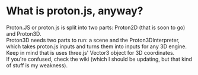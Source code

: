 # What is proton.js, anyway?
Proton.JS or proton.js is split into two parts: Proton2D (that is soon to go) and Proton3D.  
Proton3D needs two parts to run: a scene and the Proton3DInterpreter, which takes proton.js inputs and turns them into inputs for any 3D engine. Keep in mind that is uses three.js' Vector3 object for 3D coordinates.  
If you're confused, check the wiki (which I should be updating, but that kind of stuff is my weakness).